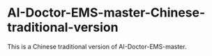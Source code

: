 # AI-Doctor-EMS-master-Chinese-traditional-version
This is a Chinese traditional version of AI-Doctor-EMS-master.
